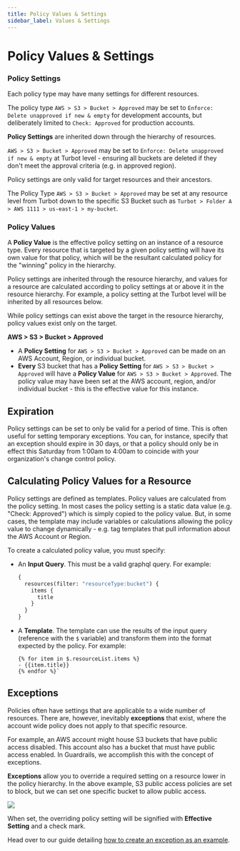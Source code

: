 ```yaml
---
title: Policy Values & Settings
sidebar_label: Values & Settings
---
```


# Policy Values & Settings

### Policy Settings

Each policy type may have many settings for different resources.

<div className="example">  The policy type <code>AWS > S3 > Bucket > Approved</code> may be set to <code>Enforce: Delete unapproved if new & empty</code> for development accounts, but deliberately limited to <code>Check: Approved</code> for production accounts.
</div>

**Policy Settings** are inherited down through the hierarchy of resources.

<div className="example"> <code>AWS > S3 > Bucket > Approved</code> may be set
to <code>Enforce: Delete unapproved if new & empty</code> at Turbot level - ensuring all buckets are deleted if they don't meet the approval criteria (e.g. in approved region).
</div>

Policy settings are only valid for target resources and their ancestors.

<div className="example"> The Policy Type
<code>AWS > S3 > Bucket > Approved</code> may be set at any resource level from Turbot
down to the specific S3 Bucket such as <code>Turbot > Folder A > AWS 1111 > us-east-1 > my-bucket</code>.
</div>

### Policy Values

A **Policy Value** is the effective policy setting on an instance of a resource
type. Every resource that is targeted by a given policy setting will have its
own value for that policy, which will be the resultant calculated policy for the
"winning" policy in the hierarchy.

Policy settings are inherited through the resource hierarchy, and values for a
resource are calculated according to policy settings at or above it in the
resource hierarchy. For example, a policy setting at the Turbot level will be
inherited by all resources below.

While policy settings can exist above the target in the resource hierarchy,
policy values exist only on the target.

<div className="example">
  <strong>AWS > S3 > Bucket > Approved</strong>
  <ul>
    <li> A <strong>Policy Setting</strong> for <code>AWS > S3 > Bucket > Approved</code> can be made on an AWS Account, Region, or individual bucket.</li>
    <li> <strong>Every</strong> S3 bucket that has a <strong>Policy Setting</strong> for <code>AWS > S3 > Bucket > Approved</code> will have a <strong>Policy Value</strong> for <code>AWS > S3 > Bucket > Approved</code>. The policy value may have been set at the AWS account, region, and/or individual bucket - this is the effective value for this instance.</li>
  </ul>
</div>

## Expiration

Policy settings can be set to only be valid for a period of time. This is often
useful for setting temporary exceptions. You can, for instance, specify that an
exception should expire in 30 days, or that a policy should only be in effect
this Saturday from 1:00am to 4:00am to coincide with your organization's change
control policy.

## Calculating Policy Values for a Resource

Policy settings are defined as templates. Policy values are calculated from the
policy setting. In most cases the policy setting is a static data value (e.g.
"Check: Approved") which is simply copied to the policy value. But, in some
cases, the template may include variables or calculations allowing the policy
value to change dynamically - e.g. tag templates that pull information about the
AWS Account or Region.

To create a calculated policy value, you must specify:

- An **Input Query**. This must be a valid graphql query. For example:
  ```graphql
  {
    resources(filter: "resourceType:bucket") {
      items {
        title
      }
    }
  }
  ```
- A **Template**. The template can use the results of the input query (reference
  with the `$` variable) and transform them into the format expected by the
  policy. For example:
  ```jinja
  {% for item in $.resourceList.items %}
  - {{item.title}}
  {% endfor %}`
  ```

## Exceptions

Policies often have settings that are applicable to a wide number of resources.
There are, however, inevitably **exceptions** that exist, where the account wide
policy does not apply to that specific resource.

For example, an AWS account might house S3 buckets that have public access
disabled. This account also has a bucket that must have public access enabled.
In Guardrails, we accomplish this with the concept of exceptions.

**Exceptions** allow you to override a required setting on a resource lower in
the policy hierarchy. In the above example, S3 public access policies are set to
block, but we can set one specific bucket to allow public access.

![](/images/docs/guardrails/exception.png)

When set, the overriding policy setting will be signified with **Effective
Setting** and a check mark.

Head over to our guide detailing
[how to create an exception as an example](/guardrails/docs/getting-started/getting-started-aws/create-static-exception#step-8-create-the-policy-exception).
